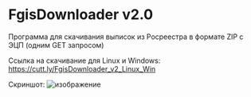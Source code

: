 # FgisDownloader v2.0
Программа для скачивания выписок из Росреестра в формате ZIP с ЭЦП (одним GET запросом)

Ссылка на скачивание для Linux и Windows: 
https://cutt.ly/FgisDownloader_v2_Linux_Win

Скриншот:
![изображение](https://user-images.githubusercontent.com/85164889/120310167-c1824380-c2de-11eb-90b4-4bedfb285a74.png)
